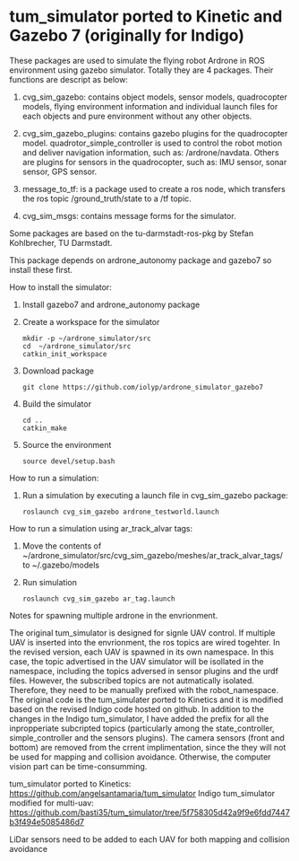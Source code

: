 tum_simulator ported to Kinetic and Gazebo 7 (originally for Indigo)
=============

These packages are used to simulate the flying robot Ardrone in ROS environment using gazebo simulator. Totally they are 4 packages. Their functions are descript as below:

1. cvg_sim_gazebo: contains object models, sensor models, quadrocopter models, flying environment information and individual launch files for each objects and pure environment without any other objects.

2. cvg_sim_gazebo_plugins: contains gazebo plugins for the quadrocopter model. quadrotor_simple_controller is used to control the robot motion and deliver navigation information, such as: /ardrone/navdata. Others are plugins for sensors in the quadrocopter, such as: IMU sensor, sonar sensor, GPS sensor.

3. message_to_tf: is a package used to create a ros node, which transfers the ros topic /ground_truth/state to a /tf topic.

4. cvg_sim_msgs: contains message forms for the simulator.

Some packages are based on the tu-darmstadt-ros-pkg by Stefan Kohlbrecher, TU Darmstadt.

This package depends on ardrone_autonomy package and gazebo7 so install these first.

How to install the simulator:

1. Install gazebo7 and ardrone_autonomy package

2. Create a workspace for the simulator

    ```
    mkdir -p ~/ardrone_simulator/src
    cd  ~/ardrone_simulator/src
    catkin_init_workspace
    ```
2. Download package

    ```
    git clone https://github.com/iolyp/ardrone_simulator_gazebo7
    ```
3. Build the simulator

    ```
    cd ..
    catkin_make
    ```
4. Source the environment

    ```
    source devel/setup.bash
    ```
How to run a simulation:

1. Run a simulation by executing a launch file in cvg_sim_gazebo package:

    ```
    roslaunch cvg_sim_gazebo ardrone_testworld.launch
    ```

How to run a simulation using ar_track_alvar tags:

1. Move the contents of  ~/ardrone_simulator/src/cvg_sim_gazebo/meshes/ar_track_alvar_tags/ to  ~/.gazebo/models

2. Run simulation

    ```
    roslaunch cvg_sim_gazebo ar_tag.launch
    ```

Notes for spawning multiple ardrone in the envrionment.

The original tum_simulator is designed for signle UAV control. If multiple UAV is inserted into the envrionment, the ros topics are wired togehter. In the revised version, each UAV is spawned in its own namespace. In this case, the topic advertised in the UAV simulator will be isollated in the namespace, including the topics adversed in sensor plugins and the urdf files. However, the subscribed topics are not autmatically isolated. Therefore, they need to be manually prefixed with the robot_namespace. The original code is the tum_simulater ported to Kinetics and it is modified based on the revised Indigo code hosted on github. In addition to the changes in the Indigo tum_simulator, I have added the prefix for all the inpropperiate subcripted topics (particularly among the state_controller, simple_controller and the sensors plugins). The camera sensors (front and bottom) are removed from the crrent implimentation, since the they will not be used for mapping and collision avoidance. Otherwise, the computer vision part can be time-consumming. 

tum_simulator ported to Kinetics: https://github.com/angelsantamaria/tum_simulator
Indigo tum_simulator modified for multi-uav: https://github.com/basti35/tum_simulator/tree/5f758305d42a9f9e6fdd7447b3f494e5085486d7

LiDar sensors need to be added to each UAV for both mapping and collision avoidance



























